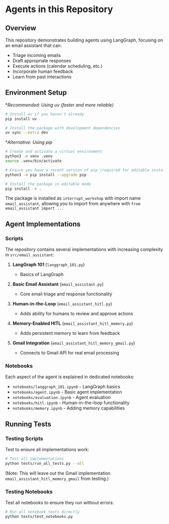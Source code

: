 # Agents in this Repository

## Overview

This repository demonstrates building agents using LangGraph, focusing on an email assistant that can:

- Triage incoming emails
- Draft appropriate responses
- Execute actions (calendar scheduling, etc.)
- Incorporate human feedback
- Learn from past interactions

## Environment Setup

**Recommended: Using uv (faster and more reliable)*

```bash
# Install uv if you haven't already
pip install uv

# Install the package with development dependencies
uv sync --extra dev
```

**Alternative: Using pip*

```bash
# Create and activate a virtual environment
python3 -m venv .venv
source .venv/bin/activate

# Ensure you have a recent version of pip (required for editable installs with pyproject.toml)
python3 -m pip install --upgrade pip

# Install the package in editable mode
pip install -e .
```

The package is installed as `interrupt_workshop` with import name `email_assistant`, allowing you to import from anywhere with `from email_assistant import ...`

## Agent Implementations

### Scripts

The repository contains several implementations with increasing complexity in `src/email_assistant`:

1. **LangGraph 101** (`langgraph_101.py`)
   - Basics of LangGraph
2. **Basic Email Assistant** (`email_assistant.py`)
   - Core email triage and response functionality

3. **Human-in-the-Loop** (`email_assistant_hitl.py`)
   - Adds ability for humans to review and approve actions

4. **Memory-Enabled HITL** (`email_assistant_hitl_memory.py`)
   - Adds persistent memory to learn from feedback

5. **Gmail Integration** (`email_assistant_hitl_memory_gmail.py`)
   - Connects to Gmail API for real email processing

### Notebooks

Each aspect of the agent is explained in dedicated notebooks:

- `notebooks/langgraph_101.ipynb` - LangGraph basics
- `notebooks/agent.ipynb` - Basic agent implementation
- `notebooks/evaluation.ipynb` - Agent evaluation
- `notebooks/hitl.ipynb` - Human-in-the-loop functionality
- `notebooks/memory.ipynb` - Adding memory capabilities

## Running Tests

### Testing Scripts

Test to ensure all implementations work:

```bash
# Test all implementations
python tests/run_all_tests.py --all
```

(Note: This will leave out the Gmail implementation `email_assistant_hitl_memory_gmail` from testing.)

### Testing Notebooks

Test all notebooks to ensure they run without errors:

```bash
# Run all notebook tests directly
python tests/test_notebooks.py
```
